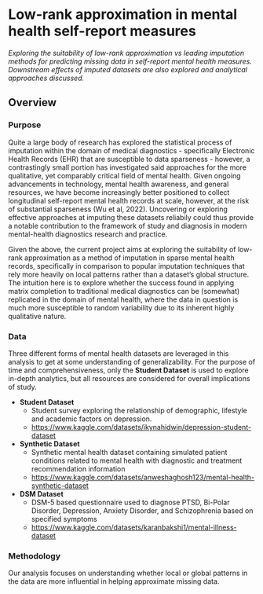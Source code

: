 # Low-rank approximation in mental health self-report measures
*Exploring the suitability of low-rank approximation vs leading imputation methods for predicting missing data in self-report mental health measures. Downstream effects of imputed datasets are also explored and analytical approaches discussed.*

## Overview
### Purpose 
Quite a large body of research has explored the statistical process of imputation within the domain of medical diagnostics - specifically Electronic Health Records (EHR) that are susceptible to data sparseness - however, a contrastingly small portion has investigated said approaches for the more qualitative, yet comparably critical field of mental health. Given ongoing advancements in technology, mental health awareness, and general resources, we have become increasingly better positioned to collect longitudinal self-report mental health records at scale, however, at the risk of substantial sparseness (Wu et al, 2022). Uncovering or exploring effective approaches at imputing these datasets reliabily could thus provide a notable contribution to the framework of study and diagnosis in modern mental-health diagnostics research and practice. 

Given the above, the current project aims at exploring the suitability of low-rank approximation as a method of imputation in sparse mental health records, specifically in comparison to popular
imputation techniques that rely more heavily on local patterns rather than a dataset’s global
structure. The intuition here is to explore whether the success found in applying matrix completion to traditional medical diagnostics can be (somewhat) replicated in the domain of mental health, where the data in question is much more susceptible to random variability due to its inherent highly qualitative nature.

### Data
Three different forms of mental health datasets are leveraged in this analysis to get at some understanding of generalizability. For the purpose of time and comprehensiveness, only the **Student Dataset** is used to explore in-depth analytics, but all resources are considered for overall implications of study.

- **Student Dataset**
  - Student survey exploring the relationship of demographic, lifestyle and academic
factors on depression.
  - https://www.kaggle.com/datasets/ikynahidwin/depression-student-dataset
- **Synthetic Dataset**
  -  Synthetic mental health dataset containing simulated patient conditions related to
mental health with diagnostic and treatment recommendation information
  - https://www.kaggle.com/datasets/anweshaghosh123/mental-health-synthetic-dataset
- **DSM Dataset**
  -  DSM-5 based questionnaire used to diagnose PTSD, Bi-Polar Disorder,
Depression, Anxiety Disorder, and Schizophrenia based on specified symptoms
  - https://www.kaggle.com/datasets/karanbakshi1/mental-illness-dataset

### Methodology 
Our analysis focuses on understanding whether local or global patterns in the data are more influential in helping approximate missing data.  
